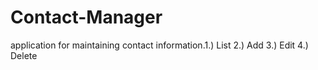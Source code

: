 # Contact-Manager
application for maintaining contact information.1.) List 2.) Add 3.) Edit 4.) Delete
